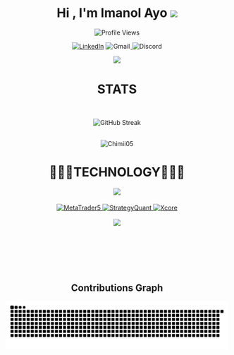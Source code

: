 <h1 align="center">Hi , I'm Imanol Ayo <img src="https://media.giphy.com/media/hvRJCLFzcasrR4ia7z/giphy.gif" width="35"></h1>
<div align=center>
	<p align = "center">
	<img src = "https://komarev.com/ghpvc/?username=Chiimii05&style=plastic&color=blueviolet" alt = "Profile Views"/>
	</p>
        <a href="https://www.linkedin.com/in/imanol-ayo-aranguren-0712a7230/"><img src="https://img.shields.io/badge/Linkedin-0077b5?style=flat&logo=linkedin" alt="LinkedIn" /></a>
	<a href="mailto:your.email@gmail.com" target="_blank" rel="noopener noreferrer">
  <img
    src="https://img.shields.io/badge/Gmail-D14836?style=flat&logo=gmail&logoColor=white"
    alt="Gmail"
    style="border:none; display:inline-block; width:57px; height:25;"
  />
</a>
<a href="https://discord.gg/chimi_65077" target="_blank" rel="noopener noreferrer">
  <img
    src="https://img.shields.io/badge/Discord-7289DA?style=flat&logo=discord&logoColor=white"
    alt="Discord"
    style="border:none; display:inline-block; width:67px; height:25;"
  />
</a>

<p align="center">
  <a href="https://github.com/DenverCoder1/readme-typing-svg"><img src="https://readme-typing-svg.herokuapp.com?font=Time+New+Roman&color=%23C8BE25&size=25&center=true&vCenter=true&width=600&height=100&lines=Data+Science+and+AI+Expert;Trader+🚀;Python+developer;Web+developer;Algoritmic+Trader;Darwin+EGXL+|+EZDK;Competitive+Programmer;Always+learning+new+things"></a>
</p>

<h1 align="center">STATS</h1>

<br>
	<p align="center">
  	<img src="https://github-readme-streak-stats.herokuapp.com/?user=Chiimii05&theme=dark&border_radius=4.6&fire=FF5722" alt="GitHub Streak" />
	</p>
	<br/>
	<img src="https://github-readme-stats.vercel.app/api/top-langs?username=Chimii05&langs_count=10&show_icons=true&locale=en&theme=tokyonight" alt="Chimii05" height="230px"/>

  </p>
</details>
<!--h1 without bottom border-->
<h1 align="center">👨🏻‍💻TECHNOLOGY👨🏻‍💻</h1>
<!--tech stack icons-->
<p align="center">
  <a href="https://skillicons.dev">
    <img src="https://skillicons.dev/icons?i=github,git,py,vscode,react,html,css,mongodb&perline=14" />
  </a>
  <!-- nuevos badges de Shields.io -->
  <br/><br/>
  <a href="https://www.metatrader5.com/" target="_blank" rel="noopener noreferrer">
    <img
      src="https://img.shields.io/badge/MetaTrader-5591E9?style=flat-square&logo=metatrader&logoColor=white"
      alt="MetaTrader5"
    />
  </a>
  <a href="https://strategyquant.com/" target="_blank" rel="noopener noreferrer">
    <img
      src="https://img.shields.io/badge/StrategyQuant-000000?style=flat-square"
      alt="StrategyQuant"
    />
  </a>
  <a href="https://xcore.com/" target="_blank" rel="noopener noreferrer">
    <img
      src="https://img.shields.io/badge/Xcore-2D2D2D?style=flat"
      alt="Xcore"
    />
  </a>
  <br/><br/>
   <a href="https://skillicons.dev">
    <img src="https://skillicons.dev/icons?i=aws,docker,postgres,mongodb,mysql,discord&perline=14" />
  </a>
</p>
</br></br>



</br></br>
	
## Contributions Graph
	
<p align = "center">
	<img src = "https://github.com/7oSkaaa/7oSkaaa/blob/output/github-contribution-grid-snake.svg?" alt = "Snake Game"/>
</p>
